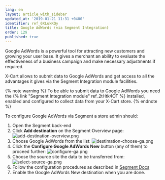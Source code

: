 ```yaml
---
lang: en
layout: article_with_sidebar
updated_at: '2019-01-21 11:31 +0400'
identifier: ref_0XLukKQy
title: Google AdWords (via Segment Integration)
order: 129
published: true
---
```

Google AdWords is a powerful tool for attracting new customers and growing your user base. It gives a merchant an ability to evaluate the effectiveness of a business campaign and make necessary adjustments if required. 

X-Cart allows to submit data to Google AdWords and get access to all the advantages it gives via the Segment Integration module facilities. 

{% note warning %} 
To be able to submit data to Google AdWords you need the {% link "Segment Integration module" ref_2tHtk4OT %} installed, enabled and configured to collect data from your X-Cart store.
{% endnote %}

To configure Google AdWords via Segment a store admin should:

1. Open the Segment back-end
2. Click **Add destination** on the Segment Overview page:
   ![add-destination-overview.png]({{site.baseurl}}/attachments/ref_0XLukKQy/add-destination-overview.png)
3. Choose Google AdWords from the list:
   ![destimation-choose-ga.png]({{site.baseurl}}/attachments/ref_0XLukKQy/destimation-choose-ga.png)
4. Click the **Configure Google AdWords New** button (any of them) to proceed further:
   ![configure-ga.png]({{site.baseurl}}/attachments/ref_0XLukKQy/configure-ga.png)
5. Choose the source site the data to be transferred from:
   ![select-source-ga.png]({{site.baseurl}}/attachments/ref_0XLukKQy/select-source-ga.png)
6. Follow the configuration procedures as described in [Segment Docs](https://segment.com/docs/destinations/google-adwords-new/ "Google AdWords (Segment)") 
7. Enable the Google AdWords New destination when you are done.


